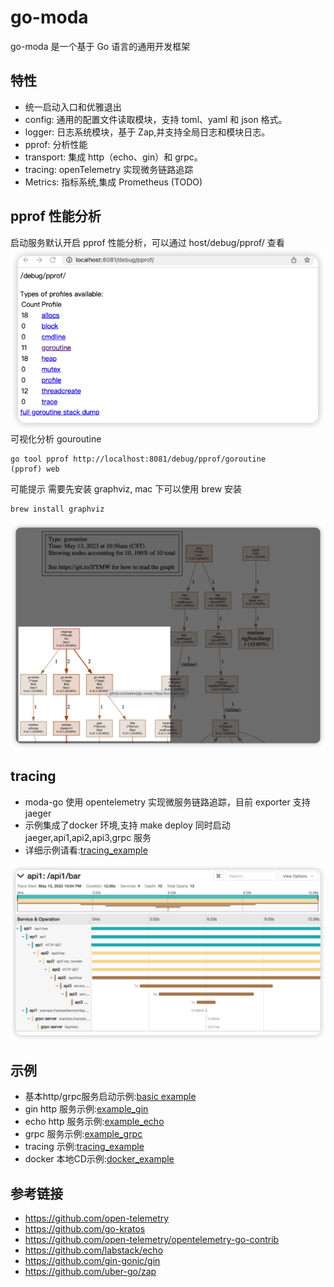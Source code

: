 # go-moda
go-moda 是一个基于 Go 语言的通用开发框架
## 特性
- 统一启动入口和优雅退出
- config:    通用的配置文件读取模块，支持 toml、yaml 和 json 格式。
- logger:    日志系统模块，基于 Zap,并支持全局日志和模块日志。
- pprof:	 分析性能
- transport: 集成 http（echo、gin）和 grpc。
- tracing:   openTelemetry 实现微务链路追踪
- Metrics:   指标系统,集成 Prometheus (TODO)
## pprof 性能分析
启动服务默认开启 pprof 性能分析，可以通过 host/debug/pprof/ 查看
![](images/2023-05-13-11-02-02.png)  
可视化分析 gouroutine
```shell
go tool pprof http://localhost:8081/debug/pprof/goroutine
(pprof) web
```
可能提示 需要先安装 graphviz, mac 下可以使用 brew 安装
```shell
brew install graphviz
```
![](images/2023-05-13-11-04-41.png)

## tracing
* moda-go 使用 opentelemetry 实现微服务链路追踪，目前 exporter 支持 jaeger 
* 示例集成了docker 环境,支持 make deploy 同时启动 jaeger,api1,api2,api3,grpc 服务
*  详细示例请看:[tracing_example](./example/tracing/moda_tracing/)

![](./example/tracing/moda_tracing/images/2023-05-13-23-02-24.png)
## 示例
* 基本http/grpc服务启动示例:[basic example](./example/basic/)
* gin http 服务示例:[example_gin](./example/ginhttp/)
* echo http 服务示例:[example_echo](./example/echohttp/)
* grpc 服务示例:[example_grpc](./example/grpc/)
* tracing 示例:[tracing_example](./example/tracing/moda_tracing/)
* docker 本地CD示例:[docker_example](./example/tracing/moda_tracing/)
## 参考链接
* https://github.com/open-telemetry
* https://github.com/go-kratos
* https://github.com/open-telemetry/opentelemetry-go-contrib
* https://github.com/labstack/echo
* https://github.com/gin-gonic/gin
* https://github.com/uber-go/zap